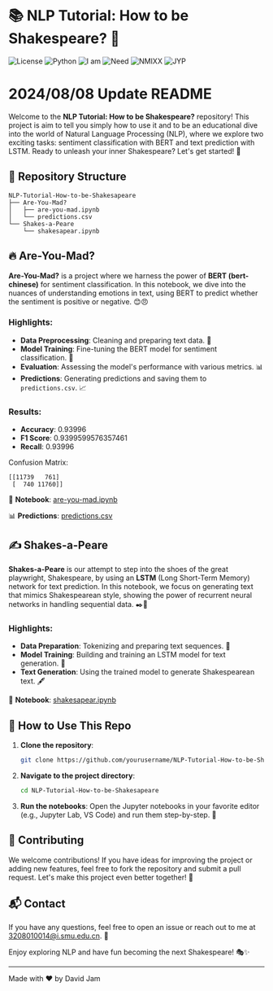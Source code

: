 

# 📚 NLP Tutorial: How to be Shakespeare? 🌟

![License](https://img.shields.io/badge/license-MIT-blue.svg)
![Python](https://img.shields.io/badge/python-3.8%2B-brightgreen)
![I am](https://img.shields.io/badge/I%20am-gay-pink)
![Need](https://img.shields.io/badge/I%20want-you-purple)
![NMIXX](https://img.shields.io/badge/Support%20-NMIXX-lightblue)
![JYP](https://img.shields.io/badge/Support%20-JYP-brown)

# 2024/08/08 Update README

Welcome to the **NLP Tutorial: How to be Shakespeare?** repository! This project is aim to tell you simply how to use it and to be an educational dive into the world of Natural Language Processing (NLP), where we explore two exciting tasks: sentiment classification with BERT and text prediction with LSTM. Ready to unleash your inner Shakespeare? Let's get started! 🎉

## 📂 Repository Structure

```plaintext
NLP-Tutorial-How-to-be-Shakesapeare
├── Are-You-Mad?
│   ├── are-you-mad.ipynb
│   └── predictions.csv
└── Shakes-a-Peare
    └── shakesapear.ipynb
```

## 🔥 Are-You-Mad?

**Are-You-Mad?** is a project where we harness the power of **BERT (bert-chinese)** for sentiment classification. In this notebook, we dive into the nuances of understanding emotions in text, using BERT to predict whether the sentiment is positive or negative. 😊😠

### Highlights:
- **Data Preprocessing**: Cleaning and preparing text data. 🧹
- **Model Training**: Fine-tuning the BERT model for sentiment classification. 🧠
- **Evaluation**: Assessing the model's performance with various metrics. 📊
- **Predictions**: Generating predictions and saving them to `predictions.csv`. 📈

### Results:
- **Accuracy**: 0.93996
- **F1 Score**: 0.9399599576357461
- **Recall**: 0.93996

Confusion Matrix:
```
[[11739   761]
 [  740 11760]]
```

📝 **Notebook**: [are-you-mad.ipynb](Are-You-Mad?/are-you-mad.ipynb)

📊 **Predictions**: [predictions.csv](Are-You-Mad?/predictions.csv)

## ✍️ Shakes-a-Peare

**Shakes-a-Peare** is our attempt to step into the shoes of the great playwright, Shakespeare, by using an **LSTM** (Long Short-Term Memory) network for text prediction. In this notebook, we focus on generating text that mimics Shakespearean style, showing the power of recurrent neural networks in handling sequential data. ✒️📜

### Highlights:
- **Data Preparation**: Tokenizing and preparing text sequences. 📝
- **Model Training**: Building and training an LSTM model for text generation. 🧠
- **Text Generation**: Using the trained model to generate Shakespearean text. 🖋️

📜 **Notebook**: [shakesapear.ipynb](Shakes-a-Peare/shakesapear.ipynb)

## 🌟 How to Use This Repo

1. **Clone the repository**:
    ```bash
    git clone https://github.com/yourusername/NLP-Tutorial-How-to-be-Shakesapeare.git
    ```

2. **Navigate to the project directory**:
    ```bash
    cd NLP-Tutorial-How-to-be-Shakesapeare
    ```

3. **Run the notebooks**:
    Open the Jupyter notebooks in your favorite editor (e.g., Jupyter Lab, VS Code) and run them step-by-step. 🚀

## 📢 Contributing

We welcome contributions! If you have ideas for improving the project or adding new features, feel free to fork the repository and submit a pull request. Let's make this project even better together! 🤝

## 📬 Contact

If you have any questions, feel free to open an issue or reach out to me at [3208010014@i.smu.edu.cn](mailto:3208010014@i.smu.edu.cn). 📧

Enjoy exploring NLP and have fun becoming the next Shakespeare! 🎭✨

---

Made with ❤️ by David Jam